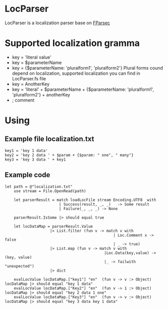 # LocParser

LocParser is a localization parser base on [FParsec](https://github.com/stephan-tolksdorf/fparsec)

# Supported localization gramma
- key = 'literal value'
- key = $parameterName
- key = {$parameterName: 'pluralform1', 'pluralform2'} 
	Plural forms cound depend on localization, supported localization you can find in LocParser.fs file
- key = AnotherKey
- key = 'literal' + $parameterName + {$parameterName: 'pluralform1', 'pluralform2'} + anotherKey
- ; comment
	
# Using
## Example file localization.txt
	key1 = 'key 1 data'
	key2 = 'key 2 data ' + $param + {$param: " one", " many"}
	key3 = 'key 3 data ' + key1
	
## Example code
	let path = @"localization.txt"
        use stream = File.OpenRead(path) 
        
        let parserResult = match loadLocFile stream Encoding.UTF8  with
                            | Success(result, _, _)   -> Some result
                            | Failure(_, _, _) -> None
        
        parserResult.IsSome |> should equal true
    
        let locDataMap = parserResult.Value
                        |> List.filter (fun v -> match v with
                                                    | Loc.Comment x -> false
                                                    | _ -> true) 
                        |> List.map (fun v -> match v with 
                                                |Loc.Data(key,value) -> (key, value)
                                                |_ -> failwith "unexpected")
                        |> dict
        
        evalLocValue locDataMap.["key1"] "en"  (fun v -> v :> Object) locDataMap |> should equal "key 1 data"
        evalLocValue locDataMap.["Key2"] "en"  (fun v -> 1 :> Object) locDataMap |> should equal "key 2 data 1 one"
        evalLocValue locDataMap.["Key3"] "en"  (fun v -> v :> Object) locDataMap |> should equal "key 3 data key 1 data"
	
	
	
